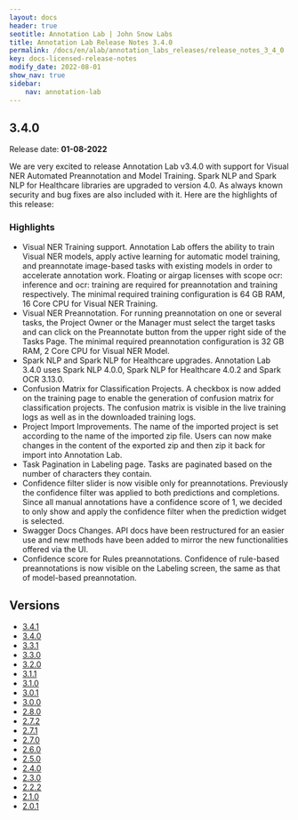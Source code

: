 ```yaml
---
layout: docs
header: true
seotitle: Annotation Lab | John Snow Labs
title: Annotation Lab Release Notes 3.4.0
permalink: /docs/en/alab/annotation_labs_releases/release_notes_3_4_0
key: docs-licensed-release-notes
modify_date: 2022-08-01
show_nav: true
sidebar:
    nav: annotation-lab
---
```


<div class="h3-box" markdown="1">

## 3.4.0

Release date: **01-08-2022**

We are very excited to release Annotation Lab v3.4.0 with support for Visual NER Automated Preannotation and Model Training. Spark NLP and Spark NLP for Healthcare libraries are upgraded to version 4.0. As always known security and bug fixes are also included with it.
Here are the highlights of this release:

### Highlights
- Visual NER Training support. Annotation Lab offers the ability to train Visual NER models, apply active learning for automatic model training, and preannotate image-based tasks with existing models in order to accelerate annotation work. Floating or airgap licenses with scope ocr: inference and ocr: training are required for preannotation and training respectively. The minimal required training configuration is 64 GB RAM, 16 Core CPU for Visual NER Training.
- Visual NER Preannotation. For running preannotation on one or several tasks, the Project Owner or the Manager must select the target tasks and can click on the Preannotate button from the upper right side of the Tasks Page. The minimal required preannotation configuration is 32 GB RAM, 2 Core CPU for Visual NER Model.
- Spark NLP and Spark NLP for Healthcare upgrades. Annotation Lab 3.4.0 uses Spark NLP 4.0.0, Spark NLP for Healthcare 4.0.2 and Spark OCR 3.13.0. 
- Confusion Matrix for Classification Projects. A checkbox is now added on the training page to enable the generation of confusion matrix for classification projects. The confusion matrix is visible in the live training logs as well as in the downloaded training logs.
- Project Import Improvements. The name of the imported project is set according to the name of the imported zip file. Users can now make changes in the content of the exported zip and then zip it back for import into Annotation Lab.
- Task Pagination in Labeling page.  Tasks are paginated based on the number of characters they contain.
- Confidence filter slider is now visible only for preannotations. Previously the confidence filter was applied to both predictions and completions. Since all manual annotations have a confidence score of 1, we decided to only show and apply the confidence filter when the prediction widget is selected.
- Swagger Docs Changes. API docs have been restructured for an easier use and new methods have been added to mirror the new functionalities offered via the UI.
- Confidence score for Rules preannotations. Confidence of rule-based preannotations is now visible on the Labeling screen, the same as that of model-based preannotation.



</div><div class="prev_ver h3-box" markdown="1">

## Versions

</div>

<ul class="pagination owl-carousel pagination_big">
    <li><a href="release_notes_3_4_1">3.4.1</a></li>
    <li class="active"><a href="release_notes_3_4_0">3.4.0</a></li>
    <li><a href="release_notes_3_3_1">3.3.1</a></li>
    <li><a href="release_notes_3_3_0">3.3.0</a></li>
    <li><a href="release_notes_3_2_0">3.2.0</a></li>
    <li><a href="release_notes_3_1_1">3.1.1</a></li>
    <li><a href="release_notes_3_1_0">3.1.0</a></li>
    <li><a href="release_notes_3_0_1">3.0.1</a></li>
    <li><a href="release_notes_3_0_0">3.0.0</a></li>
    <li><a href="release_notes_2_8_0">2.8.0</a></li>
    <li><a href="release_notes_2_7_2">2.7.2</a></li>
    <li><a href="release_notes_2_7_1">2.7.1</a></li>
    <li><a href="release_notes_2_7_0">2.7.0</a></li>
    <li><a href="release_notes_2_6_0">2.6.0</a></li>
    <li><a href="release_notes_2_5_0">2.5.0</a></li>
    <li><a href="release_notes_2_4_0">2.4.0</a></li>
    <li><a href="release_notes_2_3_0">2.3.0</a></li>
    <li><a href="release_notes_2_2_2">2.2.2</a></li>
    <li><a href="release_notes_2_1_0">2.1.0</a></li>
    <li><a href="release_notes_2_0_1">2.0.1</a></li>
</ul>
